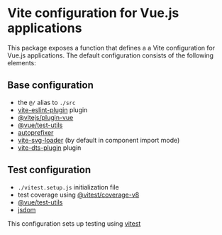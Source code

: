 # Vite configuration for Vue.js applications

This package exposes a function that defines a a Vite configuration for Vue.js applications.
The default configuration consists of the following elements:

## Base configuration

- the `@/` alias to `./src`
- [vite-eslint-plugin](https://www.npmjs.com/package/vite-plugin-eslint/v/1.8.1) plugin
- [@vitejs/plugin-vue](https://npmjs.com/package/@vitejs/plugin-vue/v/5.0.4)
- [@vue/test-utils](https://npmjs.com/package/@vue/test-utils/v/2.4.5)
- [autoprefixer](https://npmjs.com/package/autoprefixer/v/10.4.19)
- [vite-svg-loader](https://npmjs.com/package/vite-svg-loader/v/5.1.0) (by default in component import mode)
- [vite-dts-plugin](https://www.npmjs.com/package/vite-plugin-dts/v/0.6.0) plugin

## Test configuration

- `./vitest.setup.js` initialization file
- test coverage using [@vitest/coverage-v8](https://npmjs.com/package/@vitest/coverage-v8/v/1.5.2)
- [@vue/test-utils](https://npmjs.com/package/@vue/test-utils/v/2.4.5)
- [jsdom](https://npmjs.com/package/jsdom/v24.0.0)

This configuration sets up testing using [vitest](https://npmjs.com/package/vitest)
